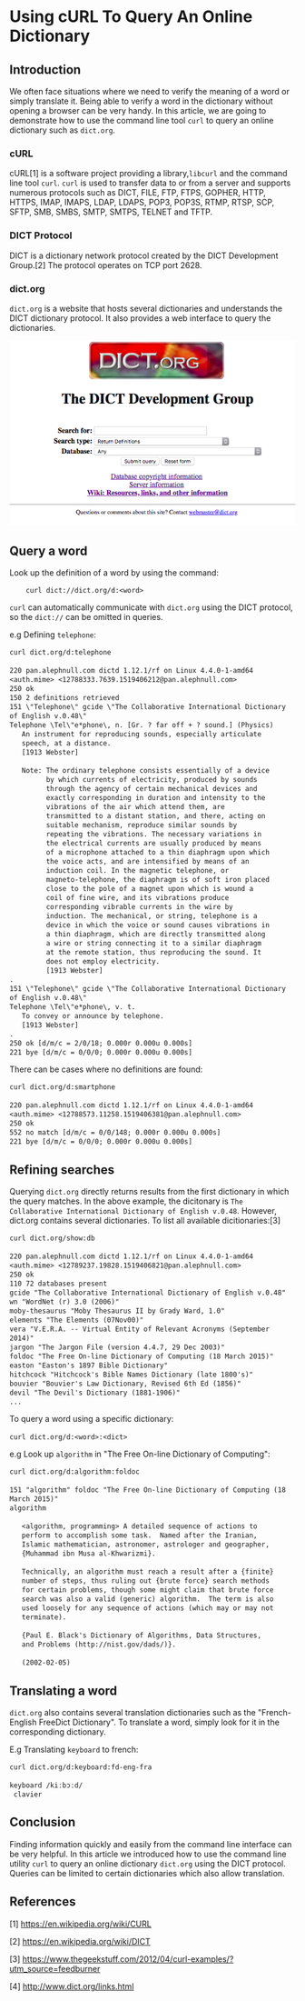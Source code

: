 # Using cURL To Query An Online Dictionary

## Introduction

We often face situations where we need to verify the meaning of a word or simply translate it. Being able to verify a word in the dictionary without opening a browser can be very handy.  In this article, we are going to demonstrate how to use the command line tool `curl` to query an online dictionary such as `dict.org`.

### cURL
cURL[1] is a software project providing a library,`libcurl` and the command line tool `curl`. `curl` is used to transfer data to or from a server and supports numerous protocols such as DICT, FILE, FTP, FTPS, GOPHER, HTTP, HTTPS,  IMAP,
IMAPS,  LDAP,  LDAPS,  POP3,  POP3S,  RTMP, RTSP, SCP, SFTP, SMB, SMBS,
SMTP, SMTPS, TELNET and TFTP. 

### DICT Protocol
DICT is a dictionary network protocol created by the DICT Development Group.[2] The protocol operates on TCP port 2628.

### dict.org
`dict.org` is a website that hosts several dictionaries and understands the DICT dictionary protocol. It also provides a web interface to query the dictionaries.

![dict.org](dict.png)

## Query a word
Look up the definition of a word by using the command:

```shell
    curl dict://dict.org/d:<word>
```

`curl` can automatically communicate with `dict.org` using the DICT protocol, so the `dict://` can be omitted in queries.

e.g Defining `telephone`:

```shell
curl dict.org/d:telephone

220 pan.alephnull.com dictd 1.12.1/rf on Linux 4.4.0-1-amd64 <auth.mime> <12788333.7639.1519406212@pan.alephnull.com>
250 ok
150 2 definitions retrieved
151 \"Telephone\" gcide \"The Collaborative International Dictionary of English v.0.48\"
Telephone \Tel\"e*phone\, n. [Gr. ? far off + ? sound.] (Physics)
   An instrument for reproducing sounds, especially articulate
   speech, at a distance.
   [1913 Webster]

   Note: The ordinary telephone consists essentially of a device
         by which currents of electricity, produced by sounds
         through the agency of certain mechanical devices and
         exactly corresponding in duration and intensity to the
         vibrations of the air which attend them, are
         transmitted to a distant station, and there, acting on
         suitable mechanism, reproduce similar sounds by
         repeating the vibrations. The necessary variations in
         the electrical currents are usually produced by means
         of a microphone attached to a thin diaphragm upon which
         the voice acts, and are intensified by means of an
         induction coil. In the magnetic telephone, or
         magneto-telephone, the diaphragm is of soft iron placed
         close to the pole of a magnet upon which is wound a
         coil of fine wire, and its vibrations produce
         corresponding vibrable currents in the wire by
         induction. The mechanical, or string, telephone is a
         device in which the voice or sound causes vibrations in
         a thin diaphragm, which are directly transmitted along
         a wire or string connecting it to a similar diaphragm
         at the remote station, thus reproducing the sound. It
         does not employ electricity.
         [1913 Webster]
.
151 \"Telephone\" gcide \"The Collaborative International Dictionary of English v.0.48\"
Telephone \Tel\"e*phone\, v. t.
   To convey or announce by telephone.
   [1913 Webster]
.
250 ok [d/m/c = 2/0/18; 0.000r 0.000u 0.000s]
221 bye [d/m/c = 0/0/0; 0.000r 0.000u 0.000s]

```

There can be cases where no definitions are found:

```shell
curl dict.org/d:smartphone

220 pan.alephnull.com dictd 1.12.1/rf on Linux 4.4.0-1-amd64 <auth.mime> <12788573.11258.1519406381@pan.alephnull.com>
250 ok
552 no match [d/m/c = 0/0/148; 0.000r 0.000u 0.000s]
221 bye [d/m/c = 0/0/0; 0.000r 0.000u 0.000s]
```

## Refining searches
Querying `dict.org` directly returns results from the first dictionary in which the query matches. In the above example, the dicitonary is `The Collaborative International Dictionary of English v.0.48`. However, dict.org contains several dictionaries. To list all available dicitionaries:[3]

```shell
curl dict.org/show:db

220 pan.alephnull.com dictd 1.12.1/rf on Linux 4.4.0-1-amd64 <auth.mime> <12789237.19828.1519406821@pan.alephnull.com>
250 ok
110 72 databases present
gcide "The Collaborative International Dictionary of English v.0.48"
wn "WordNet (r) 3.0 (2006)"
moby-thesaurus "Moby Thesaurus II by Grady Ward, 1.0"
elements "The Elements (07Nov00)"
vera "V.E.R.A. -- Virtual Entity of Relevant Acronyms (September 2014)"
jargon "The Jargon File (version 4.4.7, 29 Dec 2003)"
foldoc "The Free On-line Dictionary of Computing (18 March 2015)"
easton "Easton's 1897 Bible Dictionary"
hitchcock "Hitchcock's Bible Names Dictionary (late 1800's)"
bouvier "Bouvier's Law Dictionary, Revised 6th Ed (1856)"
devil "The Devil's Dictionary (1881-1906)"
...

```

To query a word using a specific dictionary:

`curl dict.org/d:<word>:<dict>`

e.g Look up `algorithm` in "The Free On-line Dictionary of Computing":

```shell
curl dict.org/d:algorithm:foldoc

151 "algorithm" foldoc "The Free On-line Dictionary of Computing (18 March 2015)"
algorithm

   <algorithm, programming> A detailed sequence of actions to
   perform to accomplish some task.  Named after the Iranian,
   Islamic mathematician, astronomer, astrologer and geographer,
   {Muhammad ibn Musa al-Khwarizmi}.

   Technically, an algorithm must reach a result after a {finite}
   number of steps, thus ruling out {brute force} search methods
   for certain problems, though some might claim that brute force
   search was also a valid (generic) algorithm.  The term is also
   used loosely for any sequence of actions (which may or may not
   terminate).

   {Paul E. Black's Dictionary of Algorithms, Data Structures,
   and Problems (http://nist.gov/dads/)}.

   (2002-02-05)

```

## Translating a word

`dict.org` also contains several translation dictionaries such as the "French-English FreeDict Dictionary".
To translate a word, simply look for it in the corresponding dictionary.

E.g Translating `keyboard` to french:

```shell
curl dict.org/d:keyboard:fd-eng-fra

keyboard /kiːbɔːd/
 clavier
```

## Conclusion
Finding information quickly and easily from the command line interface can be very helpful. In this article we introduced how to use the command line utility `curl` to query an online dictionary `dict.org` using the DICT protocol. Queries can be limited to certain dictionaries which also allow translation.

## References

[1] https://en.wikipedia.org/wiki/CURL

[2] https://en.wikipedia.org/wiki/DICT

[3] https://www.thegeekstuff.com/2012/04/curl-examples/?utm_source=feedburner

[4] http://www.dict.org/links.html